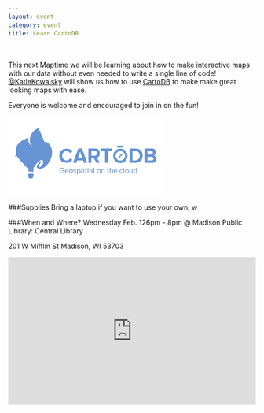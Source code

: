 ```yaml
---
layout: event
category: event
title: Learn CartoDB

---
```



This next Maptime we will be learning about how to make interactive maps with our data without even needed to write a single line of code!  [@KatieKowalsky](https://twitter.com/KatieKowalsky) will show us how to use [CartoDB](http://cartodb.com/) to make make great looking maps with ease. 

Everyone is welcome and encouraged to join in on the fun! 

<img src="./img/imgres.png">

###Supplies
Bring a laptop if you want to use your own, w

###When and Where? 
Wednesday Feb. 126pm - 8pm @ Madison Public Library: Central Library 

201 W Mifflin St Madison, WI 53703

<iframe frameborder="0" width="100%" height="300" src="http://bl.ocks.org/d/5728fa98c5d97a623417"></iframe>